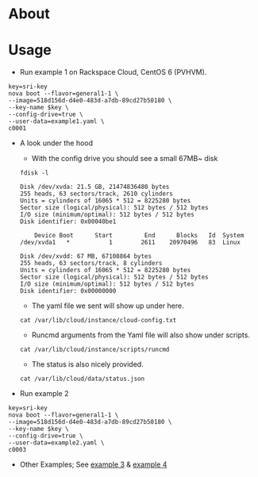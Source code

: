 About
====
<link to PPT>


Usage
====

 * Run example 1 on Rackspace Cloud, CentOS 6 (PVHVM).

```
key=sri-key
nova boot --flavor=general1-1 \
--image=518d156d-d4e0-483d-a7db-89cd27b50180 \
--key-name $key \
--config-drive=true \
--user-data=example1.yaml \
c0001
```

 * A look under the hood 

	* With the config drive you should see a small 67MB~ disk
	```
	fdisk -l

	Disk /dev/xvda: 21.5 GB, 21474836480 bytes
	255 heads, 63 sectors/track, 2610 cylinders
	Units = cylinders of 16065 * 512 = 8225280 bytes
	Sector size (logical/physical): 512 bytes / 512 bytes
	I/O size (minimum/optimal): 512 bytes / 512 bytes
	Disk identifier: 0x00040be1

	    Device Boot      Start         End      Blocks   Id  System
	/dev/xvda1   *           1        2611    20970496   83  Linux

	Disk /dev/xvdd: 67 MB, 67108864 bytes
	255 heads, 63 sectors/track, 8 cylinders
	Units = cylinders of 16065 * 512 = 8225280 bytes
	Sector size (logical/physical): 512 bytes / 512 bytes
	I/O size (minimum/optimal): 512 bytes / 512 bytes
	Disk identifier: 0x00000000
	```

	* The yaml file we sent will show up under here.
	```
	cat /var/lib/cloud/instance/cloud-config.txt 
	```

	* Runcmd arguments from the Yaml file will also show under scripts.
	```
	cat /var/lib/cloud/instance/scripts/runcmd  
	```

	* The status is also nicely provided.
	```
	cat /var/lib/cloud/data/status.json
	```


 * Run example 2
```
key=sri-key
nova boot --flavor=general1-1 \
--image=518d156d-d4e0-483d-a7db-89cd27b50180 \
--key-name $key \
--config-drive=true \
--user-data=example2.yaml \
c0003
```

 * Other Examples; See [example 3](https://github.com/srirajan/cloudinit-demo/blob/master/example3.yaml) & [example 4](https://github.com/srirajan/cloudinit-demo/blob/master/example4.yaml)

